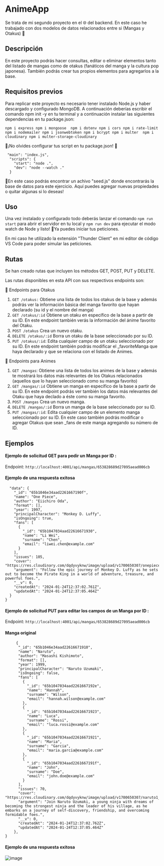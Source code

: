 # AnimeApp
Se trata de mi segundo proyecto en el 🌐 del backend. En este caso he trabajado con dos modelos de datos relacionados entre si (Mangas y Otakus) 🏯 

## Descripción 
En este proyecto podrás hacer consultas, editar o eliminar elementos tanto del listado de mangas como de otakus (fanáticos del manga y la cultura pop japonesa). También podrás crear tus propios elementos para agregarlos a la base. 

## Requisitos previos
Para replicar este proyecto es necesario tener instalado Node.js y haber descargado y configurado MongoDB.
A continuación deberías escribir el comando npm init -y en tu terminal y a continuación instalar las siguientes dependencias en tu package.json:

`npm i express npm i mongoose  npm i dotenv npm i cors npm i rate-limit npm i nodemailer npm i jsonwebtoken npm i bcrypt npm i multer  npm i cloudinary npm i multer-storage-cloudinary`

🔌¡No olvides configurar tus script en tu package.json! 🔌

```{
 "main": "index.js",
  "scripts": {
    "start": "node .",
    "dev": "node --watch ."
  }
```

📎En este caso podrás encontrar un achivo "seed.js" donde encontrarás la base de datos para este ejercicio. Aquí puedes agregar nuevas propiedades o quitar algunas si lo deseas!

## Uso

Una vez instalado y configurado todo deberás lanzar el comando `npm run start` para abrir el servidor en tu local y `npm run dev` para ejecutar el modo watch de Node y listo! 🙏Ya puedes iniciar tus peticiones. 

En mi caso he utilizado la extensión "Thunder Client" en mi editor de código VS Code para poder simular las peticiones.

 ## Rutas 

 Se han creado rutas que incluyen los métodos GET, POST, PUT y DELETE.

Las rutas disponibles en esta API con sus respectivos endpoints son:

👘 Endpoints para Otakus
1. `GET /otakus:` Obtiene una lista de todos los otakus de la base y además podrás ver la información básica del manga favorito que hayan declarado (su id y el nombre del manga)
2.  `GET /otakus/:id` Obtiene un otaku en específico de la base a partir de su ID. En este endpoint también verás la información del ánime favorito del Otaku.
3. `POST /otakus` Crea un nuevo otaku.
4.  `DELETE /otakus/:id` Borra un otaku de la base seleccionado por su ID.
5.  `PUT /otakus/:id`: Edita cualquier campo de un otaku seleccionado por su ID. En este endpoint también podrás modificar el _favoriteManga que haya declarado y que se relaciona con el listado de Animes. 

   
🏯 Endpoints para Animes
1. `GET /mangas`:  Obtiene una lista de todos los animes de la base y además te mostrará los datos más relevantes de los Otakus relacionados (aquellos que lo hayan seleccionado como su manga favorito)
2. `GET /mangas/:id` Obtiene un manga en específico de la base a partir de su ID. En este endpoint podrás ver también los datos más relevantes del Otaku que haya declado a éste como su manga favorito. 
3. `POST /mangas` Crea un nuevo manga.
4. `DELETE /mangas/:id` Borra un manga de la base seleccionado por su ID.
5. `PUT /mangas/:id`: Edita cualquier campo de un elemento manga  seleccionado por su ID. En este caso también podrás modificar o agregar Otakus que sean _fans de este manga agregando su número de ID.


## Ejemplos

#### Ejemplo de solicitud GET para pedir un Manga por ID : 

Endpoint: `http://localhost:4001/api/mangas/653828689d27095aead006cb`

#### Ejemplo de una respuesta exitosa 
```{
  "data": {
    "_id": "65b1046e34aad2261667190f",
    "name": "One Piece",
    "author": "Eiichiro Oda",
    "format": [],
    "year": 1997,
    "principalCharacter": "Monkey D. Luffy",
    "isOngoing": true,
    "fans": [
      {
        "_id": "65b1047034aad22616671930",
        "name": "Li Wei",
        "surname": "Chen",
        "email": "liwei.chen@example.com"
      }
    ],
    "issues": 105,
    "cover": "https://res.cloudinary.com/dqdyvyknw/image/upload/v1700650307/onepiece_wwptje.jpg",
    "argument": "Follow the epic journey of Monkey D. Luffy as he sets out to become the Pirate King in a world of adventure, treasure, and powerful foes.",
    "__v": 0,
    "createdAt": "2024-01-24T12:37:02.761Z",
    "updatedAt": "2024-01-24T12:37:05.464Z"
  }
}
```


#### Ejemplo de solicitud PUT para editar los campos de un Manga por ID : 

Endpoint: `http://localhost:4001/api/mangas/653828689d27095aead006cb`


#### Manga original 

``` {
     {
      "_id": "65b1046e34aad22616671910",
      "name": "Naruto",
      "author": "Masashi Kishimoto",
      "format": [],
      "year": 1999,
      "principalCharacter": "Naruto Uzumaki",
      "isOngoing": false,
      "fans": [
        {
          "_id": "65b1047034aad2261667192e",
          "name": "Hannah",
          "surname": "Wilson",
          "email": "hannah.wilson@example.com"
        },
        {
          "_id": "65b1047034aad22616671923",
          "name": "Luca",
          "surname": "Rossi",
          "email": "luca.rossi@example.com"
        },
        {
          "_id": "65b1047034aad22616671921",
          "name": "Maria",
          "surname": "Garcia",
          "email": "maria.garcia@example.com"
        },
        {
          "_id": "65b1047034aad2261667191f",
          "name": "John",
          "surname": "Doe",
          "email": "john.doe@example.com"
        }
      ],
      "issues": 70,
      "cover": "https://res.cloudinary.com/dqdyvyknw/image/upload/v1700650307/naruto1_dn7xld.jpg",
      "argument": "Join Naruto Uzumaki, a young ninja with dreams of becoming the strongest ninja and the leader of his village, as he embarks on a journey of self-discovery, friendship, and overcoming formidable foes.",
      "__v": 0,
      "createdAt": "2024-01-24T12:37:02.762Z",
      "updatedAt": "2024-01-24T12:37:05.464Z"
    },
}
```


#### Ejemplo de una respuesta exitosa 

![image](https://github.com/GigiAvila/AnimeApp/assets/130833110/74082a83-5ec9-4f59-919b-75559510444f)



